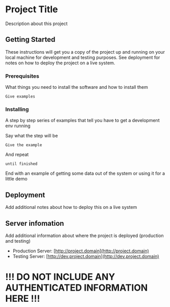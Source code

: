 # Project Title

Description about this project

## Getting Started

These instructions will get you a copy of the project up and running on your local machine for development and testing purposes. See deployment for notes on how to deploy the project on a live system.

### Prerequisites

What things you need to install the software and how to install them

```
Give examples
```

### Installing

A step by step series of examples that tell you have to get a development env running

Say what the step will be

```
Give the example
```

And repeat

```
until finished
```

End with an example of getting some data out of the system or using it for a little demo

## Deployment

Add additional notes about how to deploy this on a live system

## Server infomation

Add additional information about where the project is deployed (production and testing)

- Production Server: [http://project.domain](http://project.domain)
- Testing Server: [http://dev.project.domain](http://dev.project.domain)

# !!! DO NOT INCLUDE ANY AUTHENTICATED INFORMATION HERE !!! #
